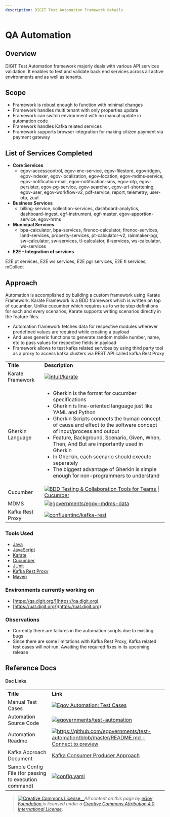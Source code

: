 ```yaml
---
description: DIGIT Test Automation Framework details
---
```


# QA Automation

## Overview

DIGIT Test Automation framework majorly deals with various API services validation. It enables to test and validate back end services across all active environments and as well as tenants.

## Scope

* Framework is robust enough to function with minimal changes
* Framework handles multi tenant with only properties update
* Framework can switch environment with no manual update in automation code
* Framework handles Kafka related services
* Framework supports browser integration for making citizen payment via payment gateway

## List of Services Completed

* **Core Services**
  * egov-accesscontrol, egov-enc-service, egov-filestore, egov-idgen, egov-indexer, egov-localization, egov-location, egov-mdms-service, egov-notification-mail, egov-notification-sms, egov-otp, egov-persister, egov-pg-service, egov-searcher, egov-url-shortening, egov-user, egov-workflow-v2, pdf-service, report, telemetry, user-otp, zuul
* **Business Services**
  * billing-service, collection-services, dashboard-analytics, dashboard-ingest, egf-instrument, egf-master, egov-apportion-service, egov-hrms
* **Municipal Services**
  * bpa-calculator, bpa-services, firenoc-calculator, firenoc-services, land-services, property-services, pt-calculator-v2, rainmaker-pgr, sw-calculator, sw-services, tl-calculator, tl-services, ws-calculator, ws-services
* **E2E - Integration of services**

E2E pt services, E2E ws services, E2E pgr services, E2E tl services, mCollect

## Approach

Automation is accomplished by building a custom framework using Karate Framework. Karate Framework is a BDD framework which is written on top of cucumber. Unlike cucumber which requires us to write step definitions for each and every scenarios, Karate supports writing scenarios directly in the feature files.

* Automation framework fetches data for respective modules wherever predefined values are required while creating a payload
* And uses generic functions to generate random mobile number, name, etc to pass values for respective fields in payload
* Framework allows to test kafka related services by using third party tool as a proxy to access kafka clusters via REST API called kafka Rest Proxy

|                  |                                                                                                                                                                                                                                                                                                                                                                                                                                                                                                                              |
| ---------------- | ---------------------------------------------------------------------------------------------------------------------------------------------------------------------------------------------------------------------------------------------------------------------------------------------------------------------------------------------------------------------------------------------------------------------------------------------------------------------------------------------------------------------------- |
| **Title**        | **Description**                                                                                                                                                                                                                                                                                                                                                                                                                                                                                                              |
| Karate Framework | [![](https://github.com/fluidicon.png)intuit/karate](https://github.com/intuit/karate)                                                                                                                                                                                                                                                                                                                                                                                                                                       |
| Gherkin Language | <ul><li>Gherkin is the format for cucumber specifications</li><li>Gherkin is line-oriented language just like YAML and Python</li><li>Gherkin Scripts connects the human concept of cause and effect to the software concept of input/process and output</li><li>Feature, Background, Scenario, Given, When, Then, And But are importantly used in Gherkin</li><li>In Gherkin, each scenario should execute separately</li><li>The biggest advantage of Gherkin is simple enough for non-programmers to understand</li></ul> |
| Cucumber         | [![](https://cucumber.io/cucumber/assets/img/favicon.png)BDD Testing & Collaboration Tools for Teams \| Cucumber](https://cucumber.io)                                                                                                                                                                                                                                                                                                                                                                                       |
| MDMS             | [![](https://github.com/fluidicon.png)egovernments/egov-mdms-data](https://github.com/egovernments/egov-mdms-data)                                                                                                                                                                                                                                                                                                                                                                                                           |
| Kafka Rest Proxy | [![](https://github.com/fluidicon.png)confluentinc/kafka-rest](https://github.com/confluentinc/kafka-rest)                                                                                                                                                                                                                                                                                                                                                                                                                   |

### Tools Used

* [Java](https://www.java.com/en/)
* [JavaScript](https://developer.mozilla.org/en-US/docs/Web/JavaScript)
* [Karate](https://github.com/intuit/karate)
* [Cucumber](https://cucumber.io/docs/cucumber/api/)
* [JUnit](https://junit.org/junit4/)
* [Kafka Rest Proxy](https://github.com/confluentinc/kafka-rest)
* [Maven](https://maven.apache.org/#:\~:text=Apache%20Maven%20is%20a%20software,a%20central%20piece%20of%20information.)

### Environments currently working on

* [https://qa.digit.org/](https://qa.digit.org)
* [https://uat.digit.org/](https://uat.digit.org)

### Observations

* Currently there are failures in the automation scripts due to existing bugs
* Since there are some limitations with Kafka Rest Proxy, Kafka related test cases will not run. Awaiting the required fixes in its upcoming release

## Reference Docs

#### Doc Links <a href="#doc-links" id="doc-links"></a>

|                                                       |                                                                                                                                                                                                                     |
| ----------------------------------------------------- | ------------------------------------------------------------------------------------------------------------------------------------------------------------------------------------------------------------------- |
| **Title**                                             | **Link**                                                                                                                                                                                                            |
| Manual Test Cases                                     | [![](https://ssl.gstatic.com/docs/spreadsheets/favicon3.ico)Egov Automation: Test Cases](https://docs.google.com/spreadsheets/d/16BdbxgE4z38atk6MZBCRcw4\_D4fL0AHEvblqGPSYJ\_s/edit?usp=sharing)                    |
| Automation Source Code                                | [![](https://github.com/fluidicon.png)egovernments/test-automation](https://github.com/egovernments/test-automation)                                                                                                |
| Automation Readme                                     | [![](https://github.githubassets.com/favicon.ico)https://github.com/egovernments/test-automation/blob/master/README.md - Connect to preview](https://github.com/egovernments/test-automation/blob/master/README.md) |
| Kafka Approach Document                               | [Kafka Consumer Producer Approach](https://digit-discuss.atlassian.net/wiki/spaces/DD/pages/1540587710/Kafka+Consumer+Producer+Approach)                                                                            |
| Sample Config File (for passing to execution command) | [![](https://ssl.gstatic.com/images/branding/product/1x/drive\_2020q4\_32dp.png)config.yaml](https://drive.google.com/file/d/19XDqJErhGrNegrmI2AxL9dsDqubxaWdo/view?usp=sharing)                                    |

> [![Creative Commons License](https://i.creativecommons.org/l/by/4.0/80x15.png)\_\_](http://creativecommons.org/licenses/by/4.0/)_All content on this page by_ [_eGov Foundation_ ](https://egov.org.in)_is licensed under a_ [_Creative Commons Attribution 4.0 International License_](http://creativecommons.org/licenses/by/4.0/)_._
